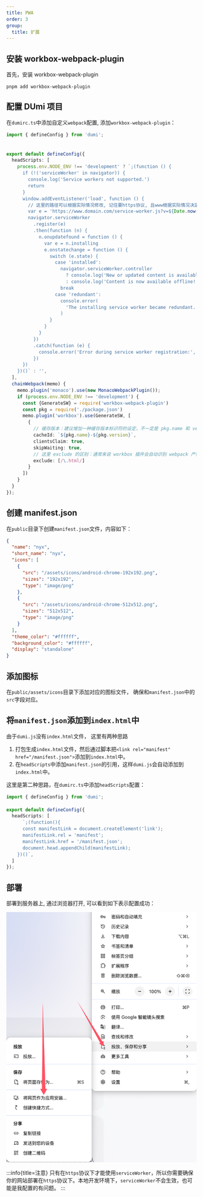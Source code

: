```yaml
---
title: PWA
order: 3
group:
  title: 扩展
---
```


## 安装 workbox-webpack-plugin

首先，安装 workbox-webpack-plugin

```shell
pnpm add workbox-webpack-plugin
```

## 配置 DUmi 项目

在`dumirc.ts`中添加自定义`webpack`配置, 添加`workbox-webpack-plugin`：

```typescript
import { defineConfig } from 'dumi';


export default defineConfig({
  headScripts: [
    process.env.NODE_ENV !== 'development' ? `;(function () {
      if (!('serviceWorker' in navigator)) {
        console.log('Service workers not supported.')
        return
      }
      window.addEventListener('load', function () {
        // 这里的路径可以根据实际情况修改, 记住要https协议, 且www根据实际情况决定是否加
        var e = 'https://www.domain.com/service-worker.js?v=${Date.now()}'
        navigator.serviceWorker
          .register(e)
          .then(function (n) {
            n.onupdatefound = function () {
              var e = n.installing
              e.onstatechange = function () {
                switch (e.state) {
                  case 'installed':
                    navigator.serviceWorker.controller
                      ? console.log('New or updated content is available.')
                      : console.log('Content is now available offline!')
                    break
                  case 'redundant':
                    console.error(
                      'The installing service worker became redundant.'
                    )
                }
              }
            }
          })
          .catch(function (e) {
            console.error('Error during service worker registration:', e)
          })
      })
    })()` : '',
  ],
  chainWebpack(memo) {
    memo.plugin('monaco').use(new MonacoWebpackPlugin());
    if (process.env.NODE_ENV !== 'development') {
      const {GenerateSW} = require('workbox-webpack-plugin')
      const pkg = require('./package.json')
      memo.plugin('workbox').use(GenerateSW, [
        {
          // 缓存版本：建议增加一种缓存版本标识符的设定，不一定是 pkg.name 和 version 一起的，可能是和你的基建环境变量或者 timestamp 等相关的，看你自己设定。
          cacheId: `${pkg.name}-${pkg.version}`,
          clientsClaim: true,
          skipWaiting: true,
          // 这里 exclude 的区别：通常来说 workbox 插件会自动识别 webpack 产物列表，然后自动添加产物的那些文件到 cache 列表中，你可以在 service-worker.js 这个产物中看到缓存文件列表，此时配 exclude: [/\.html/] 只排除 html 就行了。
          exclude: [/\.html/]
        }
      ])
    }
  }
});
```

## 创建 manifest.json

在`public`目录下创建`manifest.json`文件，内容如下：

```json
{
  "name": "nyx",
  "short_name": "nyx",
  "icons": [
    {
      "src": "/assets/icons/android-chrome-192x192.png",
      "sizes": "192x192",
      "type": "image/png"
    },
    {
      "src": "/assets/icons/android-chrome-512x512.png",
      "sizes": "512x512",
      "type": "image/png"
    }
  ],
  "theme_color": "#ffffff",
  "background_color": "#ffffff",
  "display": "standalone"
}
```

## 添加图标

在`public/assets/icons`目录下添加对应的图标文件， 确保和`manifest.json`中的`src`字段对应。

## 将`manifest.json`添加到`index.html`中

由于`dumi.js`没有`index.html`文件， 这里有两种思路

1. 打包生成`index.html`文件，然后通过脚本把`<link rel="manifest" href="/manifest.json">`添加到`index.html`中。
2. 在`headScripts`中添加`manifest.json`的引用，这样`dumi.js`会自动添加到`index.html`中。

这里是第二种思路，在`dumirc.ts`中添加`headScripts`配置：

```typescript
import { defineConfig } from 'dumi';

export default defineConfig({
  headScripts: [
      `;(function(){
      const manifestLink = document.createElement('link');
      manifestLink.rel = 'manifest';
      manifestLink.href = '/manifest.json';
      document.head.appendChild(manifestLink);
    })()`,
  ]
});
```

## 部署

部署到服务器上, 通过浏览器打开, 可以看到如下表示配置成功：

![](./img/pwaInstall.png)

:::info{title=注意}
只有在`https`协议下才能使用`serviceWorker`，所以你需要确保你的网站部署在`https`协议下。本地开发环境下，`serviceWorker`不会生效，也可能是我配置的有问题。
:::
